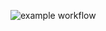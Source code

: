![example workflow](https://github.com/AlanJ97/coronavirus-videogame/actions/workflows/coronavirus-videogame/badge.svg)
